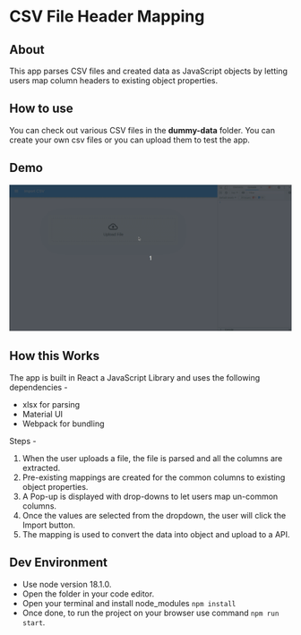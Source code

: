 # CSV File Header Mapping

## About
This app parses CSV files and created data as JavaScript objects by letting users map column headers to existing object properties.

## How to use
You can check out various CSV files in the **dummy-data** folder. You can create your own csv files or you can upload them to test the app.

## Demo
![Demo](./demo.gif)

## How this Works
The app is built in React a JavaScript Library and uses the following dependencies -
- xlsx for parsing
- Material UI
- Webpack for bundling

Steps - 
1. When the user uploads a file, the file is parsed and all the columns are extracted.
2. Pre-existing mappings are created for the common columns to existing object properties.
3. A Pop-up is displayed with drop-downs to let users map un-common columns.
4. Once the values are selected from the dropdown, the user will click the Import button.
5. The mapping is used to convert the data into object and upload to a API.

## Dev Environment

- Use node version 18.1.0.
- Open the folder in your code editor.
- Open your terminal and install node_modules  `npm install`
- Once done, to run the project on your browser use command `npm run start`.